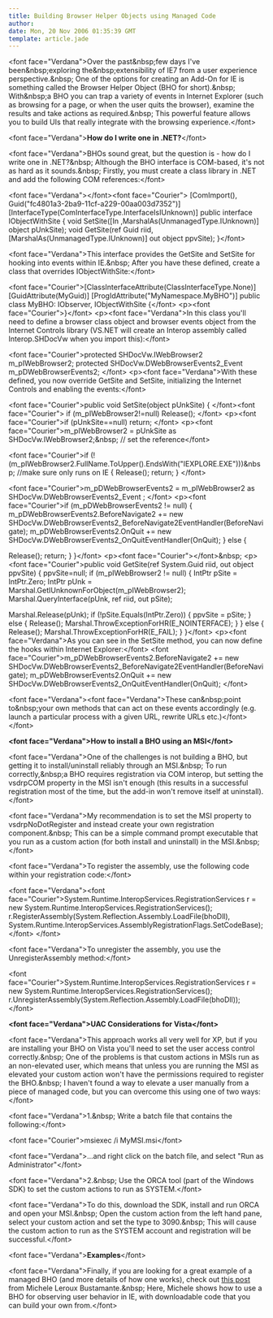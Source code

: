 ```yaml
---
title: Building Browser Helper Objects using Managed Code
author: 
date: Mon, 20 Nov 2006 01:35:39 GMT
template: article.jade
---
```


&lt;font face=&quot;Verdana&quot;&gt;Over the past&amp;nbsp;few days I&#39;ve been&amp;nbsp;exploring the&amp;nbsp;extensibility of IE7 from a user experience perspective.&amp;nbsp; One of the options for creating an Add-On for IE is something called the Browser Helper Object (BHO for short).&amp;nbsp; With&amp;nbsp;a BHO you can trap a variety of events in Internet Explorer (such as browsing for a page, or when the user quits the browser), examine the results and take actions as required.&amp;nbsp; This powerful feature allows you to build UIs that really integrate with the browsing experience.&lt;&#x2F;font&gt;

&lt;font face=&quot;Verdana&quot;&gt;**How do I write one in .NET?**&lt;&#x2F;font&gt;

&lt;font face=&quot;Verdana&quot;&gt;BHOs sound great, but the question is - how do I write one in .NET?&amp;nbsp; Although the BHO interface is COM-based, it&#39;s not as hard as it sounds.&amp;nbsp; Firstly, you must create a class library in .NET and add the following COM references:&lt;&#x2F;font&gt;

&lt;font face=&quot;Verdana&quot;&gt;&lt;&#x2F;font&gt;&lt;font face=&quot;Courier&quot;&gt;
[ComImport(), Guid(&quot;fc4801a3-2ba9-11cf-a229-00aa003d7352&quot;)]
[InterfaceType(ComInterfaceType.InterfaceIsIUnknown)]
public interface IObjectWithSite
{
void SetSite([In ,MarshalAs(UnmanagedType.IUnknown)] object pUnkSite);
void GetSite(ref Guid riid, [MarshalAs(UnmanagedType.IUnknown)] out object ppvSite);
}&lt;&#x2F;font&gt;

&lt;font face=&quot;Verdana&quot;&gt;This interface provides the GetSite and SetSite for hooking into events within IE.&amp;nbsp; After you have these defined, create a class that overrides IObjectWithSite:&lt;&#x2F;font&gt;

&lt;font face=&quot;Courier&quot;&gt;[ClassInterfaceAttribute(ClassInterfaceType.None)]
[GuidAttribute(MyGuid)]
[ProgIdAttribute(&quot;MyNamespace.MyBHO&quot;)]
public class MyBHO: IObserver, IObjectWithSite
{&lt;&#x2F;font&gt; &lt;p&gt;&lt;font face=&quot;Courier&quot;&gt;}&lt;&#x2F;font&gt; &lt;p&gt;&lt;font face=&quot;Verdana&quot;&gt;In this class you&#39;ll need to define a browser class object and browser events object from the Internet Controls library (VS.NET will create an Interop assembly called Interop.SHDocVw when you import this):&lt;&#x2F;font&gt;

&lt;font face=&quot;Courier&quot;&gt;protected SHDocVw.IWebBrowser2 m_pIWebBrowser2;
protected SHDocVw.DWebBrowserEvents2_Event m_pDWebBrowserEvents2; &lt;&#x2F;font&gt; &lt;p&gt;&lt;font face=&quot;Verdana&quot;&gt;With these defined, you now override GetSite and SetSite, initializing the Internet Controls and enabling the events:&lt;&#x2F;font&gt;

&lt;font face=&quot;Courier&quot;&gt;public void SetSite(object pUnkSite)
{ &lt;&#x2F;font&gt;&lt;font face=&quot;Courier&quot;&gt;
if (m_pIWebBrowser2!=null)
Release(); &lt;&#x2F;font&gt; &lt;p&gt;&lt;font face=&quot;Courier&quot;&gt;if (pUnkSite==null)
return; &lt;&#x2F;font&gt; &lt;p&gt;&lt;font face=&quot;Courier&quot;&gt;m_pIWebBrowser2 = pUnkSite as SHDocVw.IWebBrowser2;&amp;nbsp; &#x2F;&#x2F; set the reference&lt;&#x2F;font&gt;

&lt;font face=&quot;Courier&quot;&gt;if (!(m_pIWebBrowser2.FullName.ToUpper().EndsWith(&quot;IEXPLORE.EXE&quot;)))&amp;nbsp; &#x2F;&#x2F;make sure only runs on IE
{
Release();
return;
} &lt;&#x2F;font&gt;

&lt;font face=&quot;Courier&quot;&gt;m_pDWebBrowserEvents2 = m_pIWebBrowser2 as SHDocVw.DWebBrowserEvents2_Event ; &lt;&#x2F;font&gt; &lt;p&gt;&lt;font face=&quot;Courier&quot;&gt;if (m_pDWebBrowserEvents2 != null)
{
m_pDWebBrowserEvents2.BeforeNavigate2 += new SHDocVw.DWebBrowserEvents2_BeforeNavigate2EventHandler(BeforeNavigate);
m_pDWebBrowserEvents2.OnQuit += new SHDocVw.DWebBrowserEvents2_OnQuitEventHandler(OnQuit);
} 
else
{

Release();
return;
}
}&lt;&#x2F;font&gt; &lt;p&gt;&lt;font face=&quot;Courier&quot;&gt;&lt;&#x2F;font&gt;&amp;nbsp; &lt;p&gt;&lt;font face=&quot;Courier&quot;&gt;public void GetSite(ref System.Guid riid, out object ppvSite)
{
ppvSite=null;
if (m_pIWebBrowser2 != null)
{
IntPtr pSite = IntPtr.Zero;
IntPtr pUnk = Marshal.GetIUnknownForObject(m_pIWebBrowser2); 
Marshal.QueryInterface(pUnk, ref riid, out pSite); 

Marshal.Release(pUnk); 
if (!pSite.Equals(IntPtr.Zero))
{
ppvSite = pSite; 
}
else
{
Release();
Marshal.ThrowExceptionForHR(E_NOINTERFACE);
}
}
else
{
Release();
Marshal.ThrowExceptionForHR(E_FAIL); 
}
}&lt;&#x2F;font&gt; &lt;p&gt;&lt;font face=&quot;Verdana&quot;&gt;As you can see in the SetSite method, you can now define the hooks within Internet Explorer:&lt;&#x2F;font&gt;
&lt;font face=&quot;Courier&quot;&gt;m_pDWebBrowserEvents2.BeforeNavigate2 += new SHDocVw.DWebBrowserEvents2_BeforeNavigate2EventHandler(BeforeNavigate);
m_pDWebBrowserEvents2.OnQuit += new SHDocVw.DWebBrowserEvents2_OnQuitEventHandler(OnQuit);
&lt;&#x2F;font&gt; 

&lt;font face=&quot;Verdana&quot;&gt;&lt;font face=&quot;Verdana&quot;&gt;These can&amp;nbsp;point to&amp;nbsp;your own methods that can act on these events accordingly (e.g. launch a particular process with a given URL, rewrite URLs etc.)&lt;&#x2F;font&gt;&lt;&#x2F;font&gt;

**&lt;font face=&quot;Verdana&quot;&gt;How to install a BHO using an MSI&lt;&#x2F;font&gt;**

&lt;font face=&quot;Verdana&quot;&gt;One of the challenges is not building a BHO, but getting it to install&#x2F;uninstall reliably through an MSI.&amp;nbsp; To run correctly,&amp;nbsp;a BHO requires registration via COM interop, but setting the vsdrpCOM property in the MSI isn&#39;t enough (this results in a successful registration most of the time, but the add-in won&#39;t remove itself at uninstall).&lt;&#x2F;font&gt;

&lt;font face=&quot;Verdana&quot;&gt;My recommendation is to set the MSI property to vsdrpNoDotRegister and instead create your own registration component.&amp;nbsp; This can be a simple command prompt executable that you run as a custom action (for both install and uninstall) in the MSI.&amp;nbsp; &lt;&#x2F;font&gt;

&lt;font face=&quot;Verdana&quot;&gt;To register the assembly, use the following code within your registration code:&lt;&#x2F;font&gt;

&lt;font face=&quot;Verdana&quot;&gt;&lt;font face=&quot;Courier&quot;&gt;System.Runtime.InteropServices.RegistrationServices r = new System.Runtime.InteropServices.RegistrationServices();
r.RegisterAssembly(System.Reflection.Assembly.LoadFile(bhoDll), System.Runtime.InteropServices.AssemblyRegistrationFlags.SetCodeBase);&lt;&#x2F;font&gt;
&lt;&#x2F;font&gt;

&lt;font face=&quot;Verdana&quot;&gt;To unregister the assembly, you use the UnregisterAssembly method:&lt;&#x2F;font&gt;

&lt;font face=&quot;Courier&quot;&gt;System.Runtime.InteropServices.RegistrationServices r = new System.Runtime.InteropServices.RegistrationServices();
r.UnregisterAssembly(System.Reflection.Assembly.LoadFile(bhoDll));
&lt;&#x2F;font&gt;

**&lt;font face=&quot;Verdana&quot;&gt;UAC Considerations for Vista&lt;&#x2F;font&gt;**

&lt;font face=&quot;Verdana&quot;&gt;This approach works all very well for XP, but if you are installing your BHO on Vista you&#39;ll need to set the user access control correctly.&amp;nbsp; One of the problems is that custom actions in MSIs run as an non-elevated user, which means that unless you are running the MSI as elevated your custom action won&#39;t have the permissions required to register the BHO.&amp;nbsp; I haven&#39;t found a way to elevate a user manually from a piece of managed code, but you can overcome this using one of two ways:&lt;&#x2F;font&gt;

&lt;font face=&quot;Verdana&quot;&gt;1.&amp;nbsp; Write a batch file that contains the following:&lt;&#x2F;font&gt;

&lt;font face=&quot;Courier&quot;&gt;msiexec &#x2F;i MyMSI.msi&lt;&#x2F;font&gt;

&lt;font face=&quot;Verdana&quot;&gt;...and right click on the batch file, and select &quot;Run as Administrator&quot;&lt;&#x2F;font&gt;

&lt;font face=&quot;Verdana&quot;&gt;2.&amp;nbsp; Use the ORCA tool (part of the Windows SDK) to set the custom actions to run as SYSTEM.&lt;&#x2F;font&gt;

&lt;font face=&quot;Verdana&quot;&gt;To do this, download the SDK, install and run ORCA and open your MSI.&amp;nbsp; Open the custom action from the left hand pane, select your custom action and set the type to 3090.&amp;nbsp; This will cause the custom action to run as the SYSTEM account and registration will be successful.&lt;&#x2F;font&gt;

&lt;font face=&quot;Verdana&quot;&gt;**Examples**&lt;&#x2F;font&gt;

&lt;font face=&quot;Verdana&quot;&gt;Finally, if you are looking for a great example of a managed BHO (and more details of how one works), check out [this post](http:&#x2F;&#x2F;www.15seconds.com&#x2F;issue&#x2F;040331.htm) from Michele Leroux Bustamante.&amp;nbsp; Here, Michele shows how to use a BHO for observing user behavior in IE, with downloadable code that you can build your own from.&lt;&#x2F;font&gt;
